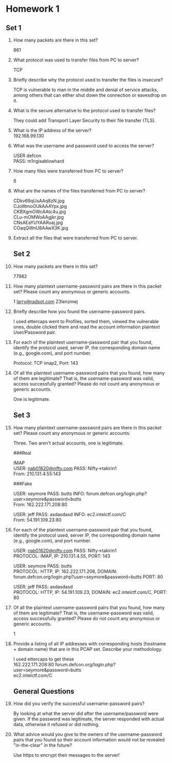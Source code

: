 # Homework 1

## Set 1
1. How many packets are there in this set?  
	
	861 

2. What protocol was used to transfer files from PC to server?  

	TCP  

3. Briefly describe why the protocol used to transfer the files is insecure?  
	
	TCP is vulnerable to man in the middle and denial of service attacks, among others that can either shut down the connection or eavesdrop on it.  

4. What is the secure alternative to the protocol used to transfer files?  
	
	They could add Transport Layer Security to their file transfer (TLS).  

5. What is the IP address of the server?  
	192.168.99.130  

6. What was the username and password used to access the server?  
	
	USER defcon  
	PASS: m1ngisablowhard  

7. How many files were transferred from PC to server?  
	
	6  

8. What are the names of the files transferred from PC to server?  
	
	CDkv69qUsAAq8zN.jpg  
	CJoWmoOUkAAAYpx.jpg  
	CKBXgmOWcAAtc4u.jpg  
	CLu-mOMWoAAgjkr.jpg  
	CNsAEaYUYAARuaj.jpg  
	COaqQWnU8AAwX3K.jpg  

9. Extract all the files that were transferred from PC to server.  
	
	## Set 2

10. How many packets are there in this set?  
	
	77982  

11. How many plaintext username-password pairs are there in this packet set? Please count any anonymous or generic accounts.  
	
	1 larry@radsot.com Z3lenzmej  

12. Briefly describe how you found the username-password pairs.  
	
	I used ettercaps went to Profiles, sorted them, viewed the vulnerable ones, double clicked them and read the account information plaintext User/Password pair.  

13. For each of the plaintext username-password pair that you found, identify the protocol used, server IP, the corresponding domain name (e.g., google.com), and port number.  
	
	Protocol: TCP imap2, Port: 143  

14. Of all the plaintext username-password pairs that you found, how many of them are legitimate? That is, the username-password was valid, access successfully granted? Please do not count any anonymous or generic accounts.  
	
	One is legitimate.  
	
	## Set 3

15. How many plaintext username-password pairs are there in this packet set? Please count any anonymous or generic accounts.  
	
	Three. Two aren't actual accounts, one is legitimate.  
	
	###Real

	IMAP  
	USER: nab01620@nifty.com PASS: Nifty->takirin1  
	From: 210.131.4.55:143  
	
	###Fake

	USER: seymore PASS: butts INFO: forum.defcon.org/login.php?user=seymore&password=butts  
	From: 162.222.171.208:80  

	USER: jeff PASS: asdasdasd INFO: ec2.intelctf.com/C  
	From: 54.191.109.23:80  

16. For each of the plaintext username-password pair that you found, identify the protocol used, server IP, the corresponding domain name (e.g., google.com), and port number.  

	USER: nab01620@nifty.com PASS: Nifty->takirin1  
	PROTOCOL: IMAP, IP: 210.131.4.55, PORT: 143  

	USER: seymore PASS: butts  
	PROTOCOL: HTTP, IP: 162.222.171.208, DOMAIN: forum.defcon.org/login.php?user=seymore&password=butts PORT: 80  

	USER: jeff PASS: asdasdasd  
	PROTOCOL: HTTP, IP: 54.191.109.23, DOMAIN: ec2.intelctf.com/C, PORT: 80  

17. Of all the plaintext username-password pairs that you found, how many of them are legitimate? That is, the username-password was valid, access successfully granted? Please do not count any anonymous or generic accounts.  
	
	1  

18. Provide a listing of all IP addresses with corresponding hosts (hostname + domain name) that are in this PCAP set. Describe your methodology.  
	
	I used ettercaps to get these  
	162.222.171.208:80 forum.defcon.org/login.php?user=seymore&password=butts  
	ec2.intelctf.com/C  

	## General Questions

19. How did you verify the successful username-password pairs?  
	
	By looking at what the server did after the username/password were given.  If the password was legitimate, the server responded with actual data, otherwise it refused or did nothing.  

20. What advice would you give to the owners of the username-password pairs that you found so their account information would not be revealed "in-the-clear" in the future?  
	
	Use https to encrypt their messages to the server!  